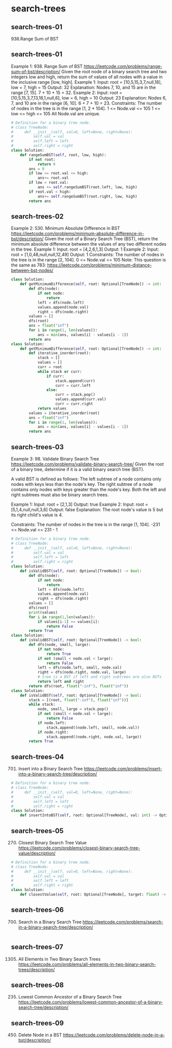 # search-trees
## search-trees-01
938.Range Sum of BST
## search-trees-01
Example 1:
938. Range Sum of BST
https://leetcode.com/problems/range-sum-of-bst/description/
Given the root node of a binary search tree and two integers low and high, return the sum of values of all nodes with a value in the inclusive range [low, high].
Example 1:
Input: root = [10,5,15,3,7,null,18], low = 7, high = 15
Output: 32
Explanation: Nodes 7, 10, and 15 are in the range [7, 15]. 7 + 10 + 15 = 32.
Example 2:
Input: root = [10,5,15,3,7,13,18,1,null,6], low = 6, high = 10
Output: 23
Explanation: Nodes 6, 7, and 10 are in the range [6, 10]. 6 + 7 + 10 = 23.
Constraints:
The number of nodes in the tree is in the range [1, 2 * 104].
1 <= Node.val <= 105
1 <= low <= high <= 105
All Node.val are unique.
```python
# Definition for a binary tree node.
# class TreeNode:
#     def __init__(self, val=0, left=None, right=None):
#         self.val = val
#         self.left = left
#         self.right = right
class Solution:
    def rangeSumBST(self, root, low, high):
        if not root:
            return 0
        ans = 0
        if low <= root.val <= high:
            ans+= root.val
        if low < root.val:
            ans += self.rangeSumBST(root.left, low, high)
        if root.val < high:
            ans+= self.rangeSumBST(root.right, low, high)
        return ans
```
## search-trees-02
Example 2:
530. Minimum Absolute Difference in BST
https://leetcode.com/problems/minimum-absolute-difference-in-bst/description/
Given the root of a Binary Search Tree (BST), return the minimum absolute difference between the values of any two different nodes in the tree.
Example 1:
Input: root = [4,2,6,1,3]
Output: 1
Example 2:
Input: root = [1,0,48,null,null,12,49]
Output: 1
Constraints:
The number of nodes in the tree is in the range [2, 104].
0 <= Node.val <= 105
Note: This question is the same as 783: https://leetcode.com/problems/minimum-distance-between-bst-nodes/
```python
class Solution:
    def getMinimumDifference(self, root: Optional[TreeNode]) -> int:
        def dfs(node):
            if not node:
                return
            left = dfs(node.left)
            values.append(node.val)
            right = dfs(node.right)
        values = []
        dfs(root)
        ans = float("inf")
        for i in range(1, len(values)):
            ans = min(ans, values[i] - values[i - 1])
        return ans
class Solution:
    def getMinimumDifference(self, root: Optional[TreeNode]) -> int:
        def iterative_inorder(root):
            stack = []
            values = []
            curr = root
            while stack or curr:
                if curr:
                    stack.append(curr)
                    curr = curr.left
                else:
                    curr = stack.pop()
                    values.append(curr.val)
                    curr = curr.right
            return values
        values = iterative_inorder(root)
        ans = float("inf")
        for i in range(1, len(values)):
            ans = min(ans, values[i] - values[i - 1])
        return ans
```
## search-trees-03
Example 3:
98. Validate Binary Search Tree
https://leetcode.com/problems/validate-binary-search-tree/
Given the root of a binary tree, determine if it is a valid binary search tree (BST).

A valid BST is defined as follows:
The left subtree of a node contains only nodes with keys less than the node's key.
The right subtree of a node contains only nodes with keys greater than the node's key.
Both the left and right subtrees must also be binary search trees.

Example 1:
Input: root = [2,1,3]
Output: true
Example 2:
Input: root = [5,1,4,null,null,3,6]
Output: false
Explanation: The root node's value is 5 but its right child's value is 4.

Constraints:
The number of nodes in the tree is in the range [1, 104].
-231 <= Node.val <= 231 - 1
```python
# Definition for a binary tree node.
# class TreeNode:
#     def __init__(self, val=0, left=None, right=None):
#         self.val = val
#         self.left = left
#         self.right = right
class Solution:
    def isValidBST(self, root: Optional[TreeNode]) -> bool:
        def dfs(node):
            if not node:
                return
            left = dfs(node.left)
            values.append(node.val)
            right = dfs(node.right)
        values = []
        dfs(root)
        print(values)
        for i in range(1,len(values)):
            if values[i-1] >= values[i]:
                return False
        return True
class Solution:
    def isValidBST(self, root: Optional[TreeNode]) -> bool:
        def dfs(node, small, large):
            if not node:
                return True
            if not (small < node.val < large):
                return False
            left = dfs(node.left, small, node.val)
            right = dfs(node.right, node.val, large)
            # tree is a BST if left and right subtrees are also BSTs
            return left and right
        return dfs(root, float("-inf"), float("inf"))
class Solution:
    def isValidBST(self, root: Optional[TreeNode]) -> bool:
        stack = [(root, float("-inf"), float("inf"))]
        while stack:
            node, small, large = stack.pop()
            if not (small < node.val < large):
                return False
            if node.left:
                stack.append((node.left, small, node.val))
            if node.right:
                stack.append((node.right, node.val, large))
        return True
```
## search-trees-04
701. Insert into a Binary Search Tree
https://leetcode.com/problems/insert-into-a-binary-search-tree/description/
```python
# Definition for a binary tree node.
# class TreeNode:
#     def __init__(self, val=0, left=None, right=None):
#         self.val = val
#         self.left = left
#         self.right = right
class Solution:
    def insertIntoBST(self, root: Optional[TreeNode], val: int) -> Optional[TreeNode]:
```
## search-trees-05
270. Closest Binary Search Tree Value
https://leetcode.com/problems/closest-binary-search-tree-value/description/
```python
# Definition for a binary tree node.
# class TreeNode:
#     def __init__(self, val=0, left=None, right=None):
#         self.val = val
#         self.left = left
#         self.right = right
class Solution:
    def closestValue(self, root: Optional[TreeNode], target: float) -> int:
```
## search-trees-06
700. Search in a Binary Search Tree
https://leetcode.com/problems/search-in-a-binary-search-tree/description/
```python
```
## search-trees-07
1305. All Elements in Two Binary Search Trees
https://leetcode.com/problems/all-elements-in-two-binary-search-trees/description/
## search-trees-08
235. Lowest Common Ancestor of a Binary Search Tree
https://leetcode.com/problems/lowest-common-ancestor-of-a-binary-search-tree/description/
## search-trees-09
450. Delete Node in a BST
https://leetcode.com/problems/delete-node-in-a-bst/description/
